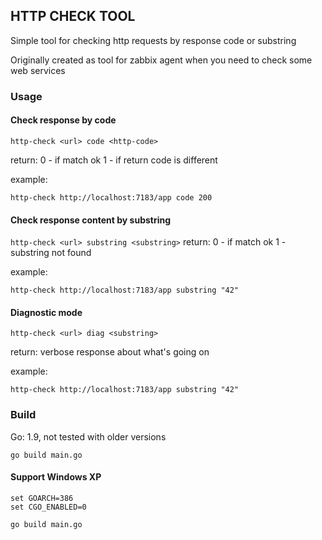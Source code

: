 ##  HTTP CHECK TOOL

Simple tool for checking http requests by response code or substring

Originally created as tool for zabbix agent when you need to check some web services

### Usage

#### Check response by code

```http-check <url> code <http-code>```

return:
  0 - if match ok
  1 - if return code is different

example:
  
```http-check http://localhost:7183/app code 200```

#### Check response content by substring
```http-check <url> substring <substring>```
return:
  0 - if match ok
  1 - substring not found
  
example:

```http-check http://localhost:7183/app substring "42"```

#### Diagnostic mode
```http-check <url> diag <substring>```

return:
  verbose response about what's going on
  
example:

```http-check http://localhost:7183/app substring "42"```
  
### Build

Go: 1.9, not tested with older versions

```go build main.go```

#### Support Windows XP

```
set GOARCH=386
set CGO_ENABLED=0
  
go build main.go
```
